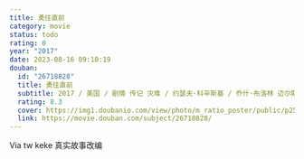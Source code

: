 ```yaml
---
title: 勇往直前
category: movie
status: todo
rating: 0
year: "2017"
date: 2023-08-16 09:10:19
douban:
  id: "26718828"
  title: 勇往直前
  subtitle: 2017 / 美国 / 剧情 传记 灾难 / 约瑟夫·科辛斯基 / 乔什·布洛林 迈尔斯·特勒
  rating: 8.3
  cover: https://img1.doubanio.com/view/photo/m_ratio_poster/public/p2506348908.jpg
  link: https://movie.douban.com/subject/26718828/
---
```


Via tw keke 真实故事改编
